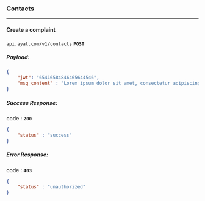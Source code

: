 ### Contacts

<hr />

#### Create a complaint

`api.ayat.com/v1/contacts` **`POST`**

##### Payload:

```Json
{
    "jwt": "65416584846465644546",
    "msg_content" : "Lorem ipsum dolor sit amet, consectetur adipiscing elit."
}
```

##### Success Response:

code : **`200`**

```Json
{
    "status" : "success"
}
```

##### Error Response:

code : **`403`**

```Json
{
    "status" : "unauthorized"
}
```
